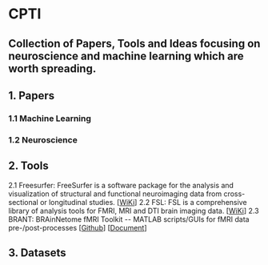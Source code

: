 # CPTI
Collection of Papers, Tools and Ideas focusing on neuroscience and machine learning which are worth spreading.
---
## 1. Papers
### 1.1 Machine Learning

### 1.2 Neuroscience

## 2. Tools
2.1 Freesurfer: FreeSurfer is a software package for the analysis and visualization of structural and functional neuroimaging data from cross-sectional or longitudinal studies. [[WiKi][2-1]]
2.2 FSL: FSL is a comprehensive library of analysis tools for FMRI, MRI and DTI brain imaging data. [[WiKi][2-2]]
2.3 BRANT: BRAinNetome fMRI Toolkit -- MATLAB scripts/GUIs for fMRI data pre-/post-processes [[Github][2-3]] [[Document][2-4]]

[2-1]: http://surfer.nmr.mgh.harvard.edu/fswiki/FreeSurferWiki/
[2-2]: https://fsl.fmrib.ox.ac.uk/fsl/fslwiki/
[2-3]: https://github.com/kbxu/brant/
[2-4]: http://brant.brainnetome.org/en/latest/

## 3. Datasets


